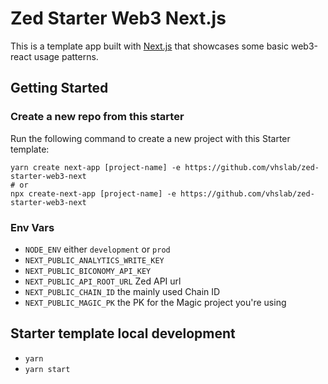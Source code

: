 # Zed Starter Web3 Next.js

This is a template app built with [Next.js](https://nextjs.org/) that showcases some basic web3-react usage patterns.

## Getting Started

### Create a new repo from this starter

Run the following command to create a new project with this Starter template:

```
yarn create next-app [project-name] -e https://github.com/vhslab/zed-starter-web3-next
# or
npx create-next-app [project-name] -e https://github.com/vhslab/zed-starter-web3-next
```

### Env Vars

- `NODE_ENV` either `development` or `prod`
- `NEXT_PUBLIC_ANALYTICS_WRITE_KEY`
- `NEXT_PUBLIC_BICONOMY_API_KEY`
- `NEXT_PUBLIC_API_ROOT_URL` Zed API url
- `NEXT_PUBLIC_CHAIN_ID` the mainly used Chain ID
- `NEXT_PUBLIC_MAGIC_PK` the PK for the Magic project you're using

## Starter template local development

- `yarn`
- `yarn start`
